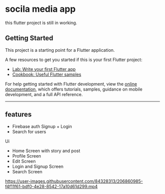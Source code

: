 # socila media app 

this flutter project is still in working.

## Getting Started

This project is a starting point for a Flutter application.

A few resources to get you started if this is your first Flutter project:

- [Lab: Write your first Flutter app](https://docs.flutter.dev/get-started/codelab)
- [Cookbook: Useful Flutter samples](https://docs.flutter.dev/cookbook)

For help getting started with Flutter development, view the
[online documentation](https://docs.flutter.dev/), which offers tutorials,
samples, guidance on mobile development, and a full API reference.



-------------------------------

## features 
- Firebase auth Signup + Login
- Search for users

Ui
- Home Screen with story and post
- Profile Screen
- Edit Screen
- Login and Signup Screen
- Search Screen



https://user-images.githubusercontent.com/84328313/206860985-f4f11f61-bdf0-4e28-8542-17a10d61d299.mp4

